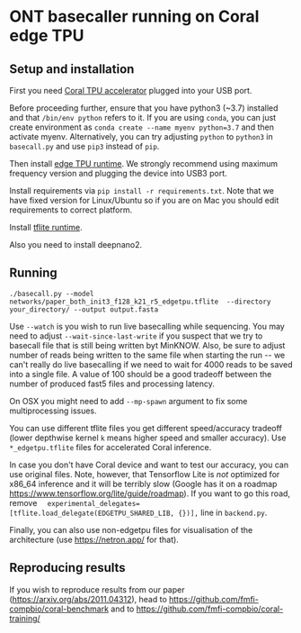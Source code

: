 # ONT basecaller running on Coral edge TPU

## Setup and installation

First you need [Coral TPU accelerator](https://coral.ai/products/accelerator/) plugged into your USB port.

Before proceeding further, ensure that you have python3 (~3.7) installed and that `/bin/env python` refers to it.
If you are using `conda`, you can just create environment as `conda create --name myenv python=3.7` and then activate myenv.
Alternatively, you can try adjusting `python` to `python3` in `basecall.py` and use `pip3` instead of `pip`.

Then install [edge TPU runtime](https://coral.ai/docs/accelerator/get-started#1-install-the-edge-tpu-runtime).
We strongly recommend using maximum frequency version and plugging the device into USB3 port.

Install requirements via `pip install -r requirements.txt`.
Note that we have fixed version for Linux/Ubuntu so if you are on Mac you should edit requirements to correct platform.

Install [tflite runtime](https://www.tensorflow.org/lite/guide/python).

Also you need to install deepnano2.

## Running

`./basecall.py --model networks/paper_both_init3_f128_k21_r5_edgetpu.tflite  --directory your_directory/ --output output.fasta`

Use `--watch` is you wish to run live basecalling while sequencing.
You may need to adjust `--wait-since-last-write` if you suspect that we try to basecall file that is still being written byt MinKNOW.
Also, be sure to adjust number of reads being written to the same file when starting the run -- we can't really do live basecalling if we need to wait for 4000 reads to be saved into a single file.
A value of 100 should be a good tradeoff between the number of produced fast5 files and processing latency.

On OSX you might need to add `--mp-spawn` argument to fix some multiprocessing issues.

You can use different tflite files you get different speed/accuracy tradeoff (lower depthwise kernel `k` means higher speed and smaller accuracy).
Use `*_edgetpu.tflite` files for accelerated Coral inference. 

In case you don't have Coral device and want to test our accuracy, you can use original files.
Note, however, that Tensorflow Lite is *not* optimized for x86_64 inference and it will be terribly slow (Google has it on a roadmap https://www.tensorflow.org/lite/guide/roadmap).
If you want to go this road, remove `  experimental_delegates=[tflite.load_delegate(EDGETPU_SHARED_LIB, {})],` line in `backend.py`.

Finally, you can also use non-edgetpu files for visualisation of the architecture (use https://netron.app/ for that). 

## Reproducing results

If you wish to reproduce results from our paper (https://arxiv.org/abs/2011.04312), head to https://github.com/fmfi-compbio/coral-benchmark and to https://github.com/fmfi-compbio/coral-training/
